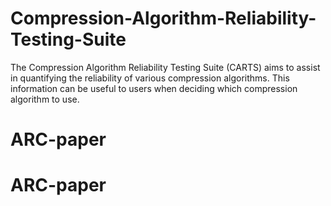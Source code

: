 # Compression-Algorithm-Reliability-Testing-Suite
The Compression Algorithm Reliability Testing Suite (CARTS) aims to assist in quantifying the reliability of various compression algorithms. This information can be useful to users when deciding which compression algorithm to use.
# ARC-paper
# ARC-paper
